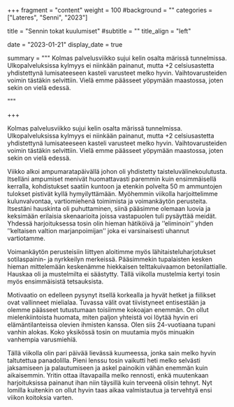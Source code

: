 +++
fragment = "content"
weight = 100
#background = ""
categories = ["Lateres", "Senni", "2023"]

title = "Sennin tokat kuulumiset"
#subtitle = ""
title_align = "left"

date = "2023-01-21"
display_date = true

summary = """
Kolmas palvelusviikko sujui kelin osalta märissä tunnelmissa. Ulkopalveluksissa kylmyys ei niinkään painanut, mutta +2 celsiusastetta yhdistettynä lumisateeseen kasteli varusteet melko hyvin. Vaihtovarusteiden voimin tästäkin selvittiin. Vielä emme päässeet yöpymään maastossa, joten sekin on vielä edessä.

"""

+++

Kolmas palvelusviikko sujui kelin osalta märissä tunnelmissa. Ulkopalveluksissa kylmyys ei niinkään painanut, mutta +2 celsiusastetta yhdistettynä lumisateeseen kasteli varusteet melko hyvin. Vaihtovarusteiden voimin tästäkin selvittiin. Vielä emme päässeet yöpymään maastossa, joten sekin on vielä edessä.

Viikko alkoi ampumaratapäivällä johon oli yhdistetty taisteluvälinekoulutusta. Itselläni ampumiset menivät huomattavasti paremmin kuin ensimmäisellä kerralla, kohdistukset saatiin kuntoon ja etenkin polvelta 50 m ammuntojen tulokset pistivät kyllä hymyilyttämään. Myöhemmin viikolla harjoittelimme kulunvalvontaa, vartiomiehenä toimimista ja voimankäytön perusteita. Itsestäni hauskinta oli puhuttaminen, siinä pääsimme olemaan luovia ja keksimään erilaisia skenaarioita joissa vastapuolen tuli pysäyttää meidät. Yhdessä harjoituksessa tosin olin hieman hätiköivä ja ’’eliminoin’’ yhden ’’keltaisen valtion marjanpoimijan’’ joka ei varsinaisesti uhannut vartiotamme.

Voimankäytön perusteisiin liittyen aloitimme myös lähitaisteluharjotukset sotilaspainin- ja nyrkkeilyn merkeissä. Pääsimmekin tupalaisten kesken hieman mittelemään keskenämme hiekkaisen telttakuivaamon betonilattialle. Hauskaa oli ja mustelmilta ei säästytty. Tällä viikolla mustelmia kertyi tosin myös ensimmäisistä tetsauksista.

Motivaatio on edelleen pysynyt itsellä korkealla ja hyvät hetket ja fiilikset ovat vallinneet mielialaa. Tuvassa välit ovat tiivistyneet entisestään ja olemme päässeet tutustumaan toisiimme kokoajan enemmän. On ollut mielenkiintoista huomata, miten paljon yhteistä voi löytää hyvin eri elämäntilanteissa olevien ihmisten kanssa. Olen siis 24-vuotiaana tupani vanhin alokas. Koko yksikössä tosin on muutamia myös minuakin vanhempia varusmiehiä.

Tällä viikolla olin pari päivää lievässä kuumeessa, jonka sain melko hyvin taltutettua panadolilla. Pieni lenssu tosin vaikutti heti melko selvästi jaksamiseen ja palautumiseen ja askel painoikin vähän enemmän kuin aikaisemmin. Yritin ottaa iltavapailla melko rennosti, enkä muutenkaan harjoituksissa painanut ihan niin täysillä kuin terveenä olisin tehnyt. Nyt lomilla kuitenkin on ollut hyvin taas aikaa valmistautua ja tervehtyä ensi viikon koitoksia varten.
